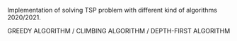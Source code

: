 Implementation of solving TSP problem with different kind of algorithms 2020/2021.

GREEDY ALGORITHM / CLIMBING ALGORITHM / DEPTH-FIRST ALGORITHM
